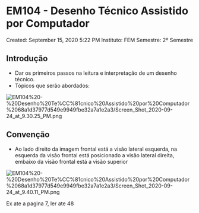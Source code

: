 # EM104 - Desenho Técnico Assistido por Computador

Created: September 15, 2020 5:22 PM
Instituto: FEM
Semestre: 2º Semestre

## Introdução

- Dar os primeiros passos na leitura e interpretação de um desenho técnico.
- Tópicos que serão abordados:

![EM104%20-%20Desenho%20Te%CC%81cnico%20Assistido%20por%20Computador%2068a1d37977d549e9949fbe32a7a1e2a3/Screen_Shot_2020-09-24_at_9.30.25_PM.png](EM104%20-%20Desenho%20Te%CC%81cnico%20Assistido%20por%20Computador%2068a1d37977d549e9949fbe32a7a1e2a3/Screen_Shot_2020-09-24_at_9.30.25_PM.png)

## Convenção

- Ao lado direito da imagem frontal está a visão lateral esquerda, na esquerda da visão frontal está posicionado a visão lateral direita, embaixo da visão frontal está a visão superior

![EM104%20-%20Desenho%20Te%CC%81cnico%20Assistido%20por%20Computador%2068a1d37977d549e9949fbe32a7a1e2a3/Screen_Shot_2020-09-24_at_9.40.11_PM.png](EM104%20-%20Desenho%20Te%CC%81cnico%20Assistido%20por%20Computador%2068a1d37977d549e9949fbe32a7a1e2a3/Screen_Shot_2020-09-24_at_9.40.11_PM.png)

Ex ate a pagina 7, ler ate 48